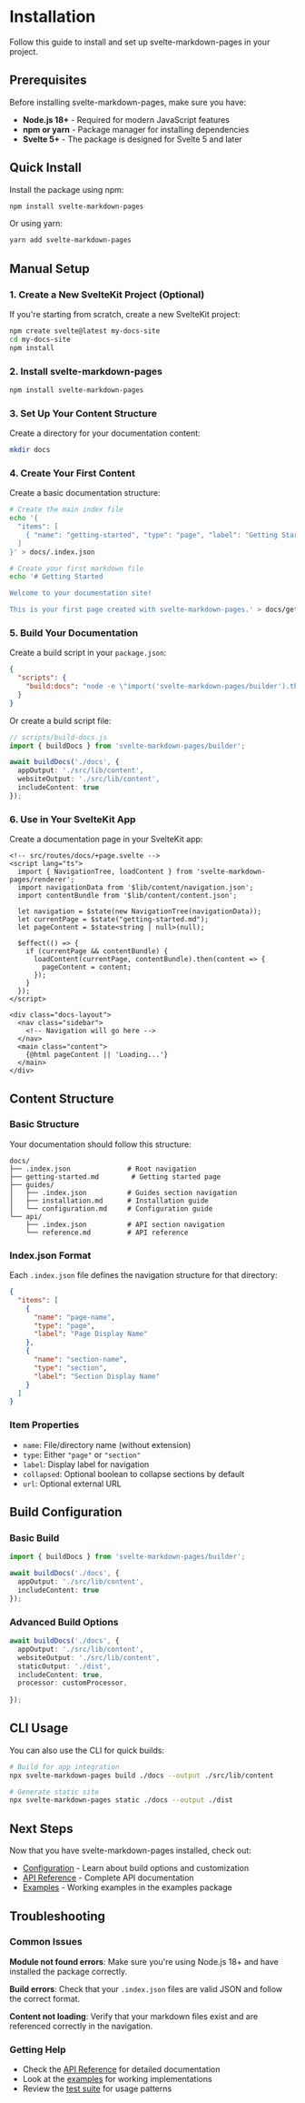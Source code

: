 # Installation

Follow this guide to install and set up svelte-markdown-pages in your project.

## Prerequisites

Before installing svelte-markdown-pages, make sure you have:

- **Node.js 18+** - Required for modern JavaScript features
- **npm or yarn** - Package manager for installing dependencies
- **Svelte 5+** - The package is designed for Svelte 5 and later

## Quick Install

Install the package using npm:

```bash
npm install svelte-markdown-pages
```

Or using yarn:

```bash
yarn add svelte-markdown-pages
```

## Manual Setup

### 1. Create a New SvelteKit Project (Optional)

If you're starting from scratch, create a new SvelteKit project:

```bash
npm create svelte@latest my-docs-site
cd my-docs-site
npm install
```

### 2. Install svelte-markdown-pages

```bash
npm install svelte-markdown-pages
```

### 3. Set Up Your Content Structure

Create a directory for your documentation content:

```bash
mkdir docs
```

### 4. Create Your First Content

Create a basic documentation structure:

```bash
# Create the main index file
echo '{
  "items": [
    { "name": "getting-started", "type": "page", "label": "Getting Started" }
  ]
}' > docs/.index.json

# Create your first markdown file
echo '# Getting Started

Welcome to your documentation site!

This is your first page created with svelte-markdown-pages.' > docs/getting-started.md
```

### 5. Build Your Documentation

Create a build script in your `package.json`:

```json
{
  "scripts": {
    "build:docs": "node -e \"import('svelte-markdown-pages/builder').then(({buildDocs}) => buildDocs('./docs', {appOutput: './src/lib/content', includeContent: true}))\""
  }
}
```

Or create a build script file:

```typescript
// scripts/build-docs.js
import { buildDocs } from 'svelte-markdown-pages/builder';

await buildDocs('./docs', {
  appOutput: './src/lib/content',
  websiteOutput: './src/lib/content',
  includeContent: true
});
```

### 6. Use in Your SvelteKit App

Create a documentation page in your SvelteKit app:

```svelte
<!-- src/routes/docs/+page.svelte -->
<script lang="ts">
  import { NavigationTree, loadContent } from 'svelte-markdown-pages/renderer';
  import navigationData from '$lib/content/navigation.json';
  import contentBundle from '$lib/content/content.json';
  
  let navigation = $state(new NavigationTree(navigationData));
  let currentPage = $state("getting-started.md");
  let pageContent = $state<string | null>(null);
  
  $effect(() => {
    if (currentPage && contentBundle) {
      loadContent(currentPage, contentBundle).then(content => {
        pageContent = content;
      });
    }
  });
</script>

<div class="docs-layout">
  <nav class="sidebar">
    <!-- Navigation will go here -->
  </nav>
  <main class="content">
    {@html pageContent || 'Loading...'}
  </main>
</div>
```

## Content Structure

### Basic Structure

Your documentation should follow this structure:

```
docs/
├── .index.json              # Root navigation
├── getting-started.md        # Getting started page
├── guides/
│   ├── .index.json          # Guides section navigation
│   ├── installation.md      # Installation guide
│   └── configuration.md     # Configuration guide
└── api/
    ├── .index.json          # API section navigation
    └── reference.md         # API reference
```

### Index.json Format

Each `.index.json` file defines the navigation structure for that directory:

```json
{
  "items": [
    {
      "name": "page-name",
      "type": "page",
      "label": "Page Display Name"
    },
    {
      "name": "section-name",
      "type": "section",
      "label": "Section Display Name"
    }
  ]
}
```

### Item Properties

- `name`: File/directory name (without extension)
- `type`: Either `"page"` or `"section"`
- `label`: Display label for navigation
- `collapsed`: Optional boolean to collapse sections by default
- `url`: Optional external URL

## Build Configuration

### Basic Build

```typescript
import { buildDocs } from 'svelte-markdown-pages/builder';

await buildDocs('./docs', {
  appOutput: './src/lib/content',
  includeContent: true
});
```

### Advanced Build Options

```typescript
await buildDocs('./docs', {
  appOutput: './src/lib/content',
  websiteOutput: './src/lib/content',
  staticOutput: './dist',
  includeContent: true,
  processor: customProcessor,
  
});
```

## CLI Usage

You can also use the CLI for quick builds:

```bash
# Build for app integration
npx svelte-markdown-pages build ./docs --output ./src/lib/content

# Generate static site
npx svelte-markdown-pages static ./docs --output ./dist
```

## Next Steps

Now that you have svelte-markdown-pages installed, check out:

- [Configuration](./configuration.md) - Learn about build options and customization
- [API Reference](../api/builder.md) - Complete API documentation
- [Examples](../../packages/examples) - Working examples in the examples package

## Troubleshooting

### Common Issues

**Module not found errors**: Make sure you're using Node.js 18+ and have installed the package correctly.

**Build errors**: Check that your `.index.json` files are valid JSON and follow the correct format.

**Content not loading**: Verify that your markdown files exist and are referenced correctly in the navigation.

### Getting Help

- Check the [API Reference](../api/builder.md) for detailed documentation
- Look at the [examples](../../packages/examples) for working implementations
- Review the [test suite](../../packages/tests) for usage patterns
